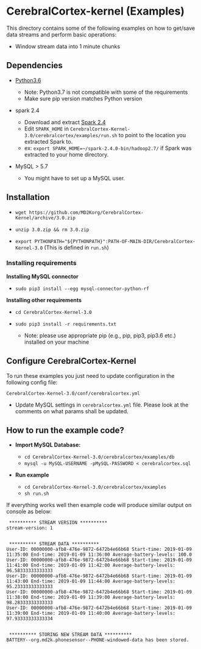 # CerebralCortex-kernel (Examples)
This directory contains some of the following examples on how to get/save data streams and perform basic operations:

* Window stream data into 1 minute chunks

## Dependencies
* [Python3.6](https://www.python.org/downloads/release/python-360/) 
    - Note: Python3.7 is not compatible with some of the requirements
    - Make sure pip version matches Python version 
* spark 2.4
    - Download and extract [Spark 2.4](https://spark.apache.org/downloads.html)
    - Edit `SPARK_HOME` in `CerebralCortex-Kernel-3.0/cerebralcortex/examples/run.sh` to point to the location you extracted Spark to.
	- ex: `export SPARK_HOME=~/spark-2.4.0-bin/hadoop2.7/` if Spark was extracted to your home directory.

* MySQL > 5.7
    - You might have to set up a MySQL user.

## Installation

* `wget https://github.com/MD2Korg/CerebralCortex-Kernel/archive/3.0.zip`
 
* `unzip 3.0.zip && rm 3.0.zip`
 
* `export PYTHONPATH="${PYTHONPATH}":PATH-OF-MAIN-DIR/CerebralCortex-Kernel-3.0` (This is defined in `run.sh`)

### Installing requirements
**Installing MySQL connector**

* `sudo pip3 install --egg mysql-connector-python-rf`

**Installing other requirements**

* `cd CerebralCortex-Kernel-3.0`

* `sudo pip3 install -r requirements.txt`

    - Note: please use appropriate pip (e.g., pip, pip3, pip3.6 etc.) installed on your machine 

 
## Configure CerebralCortex-Kernel
To run these examples you just need to update configuration in the following config file:

`CerebralCortex-Kernel-3.0/conf/cerebralcortex.yml`

* Update MySQL settings in `cerebralcortex.yml` file. Please look at the comments on what params shall be updated.

## How to run the example code?
* **Import MySQL Database:**
    - `cd CerebralCortex-Kernel-3.0/cerebralcortex/examples/db`
    - `mysql -u MySQL-USERNAME -pMySQL-PASSWORD < cerebralcortex.sql `

* **Run example**    
    - `cd CerebralCortex-Kernel-3.0/cerebralcortex/examples`
    - `sh run.sh`

If everything works well then example code will produce similar output on console as below:

``` 
 ********** STREAM VERSION **********
stream-version: 1


 ********** STREAM DATA **********
User-ID: 00000000-afb8-476e-9872-6472b4e66b68 Start-time: 2019-01-09 11:35:00 End-time: 2019-01-09 11:36:00 Average-battery-levels: 100.0
User-ID: 00000000-afb8-476e-9872-6472b4e66b68 Start-time: 2019-01-09 11:41:00 End-time: 2019-01-09 11:42:00 Average-battery-levels: 96.58333333333333
User-ID: 00000000-afb8-476e-9872-6472b4e66b68 Start-time: 2019-01-09 11:43:00 End-time: 2019-01-09 11:44:00 Average-battery-levels: 95.23333333333333
User-ID: 00000000-afb8-476e-9872-6472b4e66b68 Start-time: 2019-01-09 11:38:00 End-time: 2019-01-09 11:39:00 Average-battery-levels: 98.28333333333333
User-ID: 00000000-afb8-476e-9872-6472b4e66b68 Start-time: 2019-01-09 11:39:00 End-time: 2019-01-09 11:40:00 Average-battery-levels: 97.93333333333334


 ********** STORING NEW STREAM DATA **********
BATTERY--org.md2k.phonesensor--PHONE-windowed-data has been stored.
```
